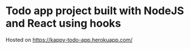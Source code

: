 # Todo app project built with NodeJS and React using hooks

Hosted on
https://kappy-todo-app.herokuapp.com/

